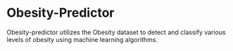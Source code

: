 # Obesity-Predictor
Obesity-predictor utilizes the Obesity dataset to detect and classify various levels of obesity using machine learning algorithms. 
